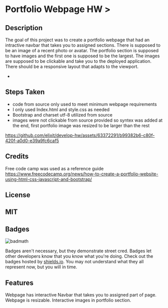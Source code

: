 # Portfolio Webpage HW >

## Description

The goal of this project was to create a portfolio webpage that had an intractive navbar that takes you to assigned sections. There is supposed to be an image of a recent photo or avatar. The portfolio section is supposed to have images and the first one is supposed to be the largest. The images are supposed to be clickable and take you to the deployed application. There should be a responsive layout that adapts to the viewport.

-


## Steps Taken
- code from source only used to meet minimum webpage requirements
- I only used Index.html and style.css as needed
- Bootstrap and charset utf-8 utilized from source
- images were not clickable from source provided so syntex was added at the end, first portfolio image was resized to be larger than the rest


https://github.com/elixit/develop-hw/assets/63372291/b99382b6-c80f-420f-a0d0-e39a9fc6caf5


## Credits

Free code camp was used as a reference guide 
https://www.freecodecamp.org/news/how-to-create-a-portfolio-website-using-html-css-javascript-and-bootstrap/


## License

MIT
---



## Badges

![badmath](https://img.shields.io/github/languages/top/nielsenjared/badmath)

Badges aren't necessary, but they demonstrate street cred. Badges let other developers know that you know what you're doing. Check out the badges hosted by [shields.io](https://shields.io/). You may not understand what they all represent now, but you will in time.

## Features

Webpage has interactive Navbar that takes you to assigned part of page. Webpage is resizable. Interactive images in portfolio section.

